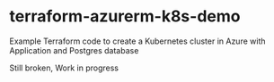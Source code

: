 # terraform-azurerm-k8s-demo
Example Terraform code to create a Kubernetes cluster in Azure with Application and Postgres database

Still broken, Work in progress
